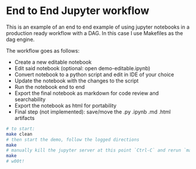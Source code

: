 # End to End Jupyter workflow

This is an example of an end to end example of using jupyter notebooks in a production ready workflow with a DAG. In this case I use Makefiles as the dag engine.

The workflow goes as follows:

- Create a new editable notebook
- Edit said notebook (optional: open demo-editable.ipynb)
- Convert notebook to a python script and edit in IDE of your choice
- Update the notebook with the changes to the script
- Run the notebook end to end
- Export the final notebook as markdown for code review and searchability
- Export the notebook as html for portability
- Final step (not implemented): save/move the .py .ipynb .md .html artifacts


``` bash
# to start:
make clean
# then start the demo, follow the logged directions
make
# manually kill the jupyter server at this point `Ctrl-C` and rerun `make`
make
# w00t!
```
